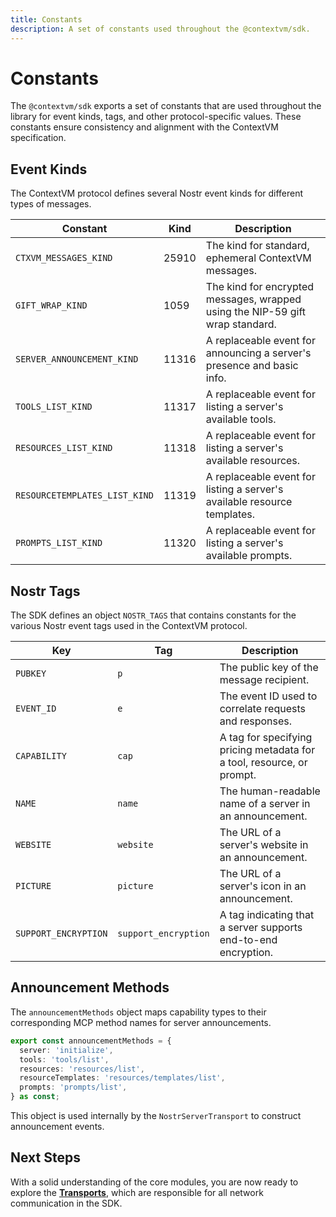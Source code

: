 ```yaml
---
title: Constants
description: A set of constants used throughout the @contextvm/sdk.
---
```


# Constants

The `@contextvm/sdk` exports a set of constants that are used throughout the library for event kinds, tags, and other protocol-specific values. These constants ensure consistency and alignment with the ContextVM specification.

## Event Kinds

The ContextVM protocol defines several Nostr event kinds for different types of messages.

| Constant                      | Kind  | Description                                                                 |
| ----------------------------- | ----- | --------------------------------------------------------------------------- |
| `CTXVM_MESSAGES_KIND`         | 25910 | The kind for standard, ephemeral ContextVM messages.                        |
| `GIFT_WRAP_KIND`              | 1059  | The kind for encrypted messages, wrapped using the NIP-59 gift wrap standard. |
| `SERVER_ANNOUNCEMENT_KIND`    | 11316 | A replaceable event for announcing a server's presence and basic info.      |
| `TOOLS_LIST_KIND`             | 11317 | A replaceable event for listing a server's available tools.                 |
| `RESOURCES_LIST_KIND`         | 11318 | A replaceable event for listing a server's available resources.             |
| `RESOURCETEMPLATES_LIST_KIND` | 11319 | A replaceable event for listing a server's available resource templates.    |
| `PROMPTS_LIST_KIND`           | 11320 | A replaceable event for listing a server's available prompts.               |

## Nostr Tags

The SDK defines an object `NOSTR_TAGS` that contains constants for the various Nostr event tags used in the ContextVM protocol.

| Key                  | Tag                  | Description                                                              |
| -------------------- | -------------------- | ------------------------------------------------------------------------ |
| `PUBKEY`             | `p`                  | The public key of the message recipient.                                 |
| `EVENT_ID`           | `e`                  | The event ID used to correlate requests and responses.                   |
| `CAPABILITY`         | `cap`                | A tag for specifying pricing metadata for a tool, resource, or prompt.   |
| `NAME`               | `name`               | The human-readable name of a server in an announcement.                  |
| `WEBSITE`            | `website`            | The URL of a server's website in an announcement.                        |
| `PICTURE`            | `picture`            | The URL of a server's icon in an announcement.                           |
| `SUPPORT_ENCRYPTION` | `support_encryption` | A tag indicating that a server supports end-to-end encryption.           |

## Announcement Methods

The `announcementMethods` object maps capability types to their corresponding MCP method names for server announcements.

```typescript
export const announcementMethods = {
  server: 'initialize',
  tools: 'tools/list',
  resources: 'resources/list',
  resourceTemplates: 'resources/templates/list',
  prompts: 'prompts/list',
} as const;
```

This object is used internally by the `NostrServerTransport` to construct announcement events.

## Next Steps

With a solid understanding of the core modules, you are now ready to explore the **[Transports](/contextvm-docs/transports/base-nostr-transport)**, which are responsible for all network communication in the SDK.